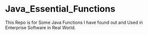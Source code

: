 # Java_Essential_Functions
This Repo is for Some Java Functions I have found out and Used in Enterprise Software in Real World.
